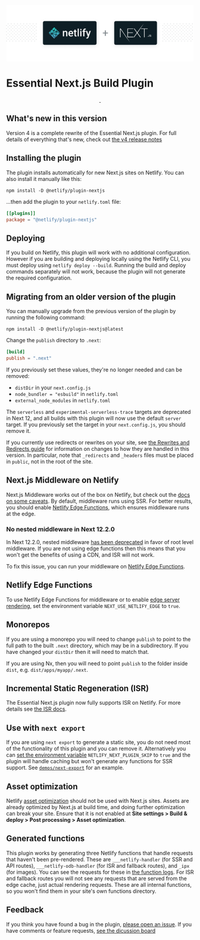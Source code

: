 ![Essential Next.js Build Plugin](next-on-netlify.png)

# Essential Next.js Build Plugin

<p align="center">
  <a aria-label="npm version" href="https://www.npmjs.com/package/@netlify/plugin-nextjs">
    <img alt="" src="https://img.shields.io/npm/v/@netlify/plugin-nextjs">
  </a>
  <a aria-label="MIT License" href="https://img.shields.io/npm/l/@netlify/plugin-nextjs">
    <img alt="" src="https://img.shields.io/npm/l/@netlify/plugin-nextjs">
  </a>
</p>

## What's new in this version

Version 4 is a complete rewrite of the Essential Next.js plugin. For full details of everything that's new, check out
[the v4 release notes](https://github.com/netlify/netlify-plugin-nextjs/blob/main/docs/release-notes/v4.md)

## Installing the plugin

The plugin installs automatically for new Next.js sites on Netlify. You can also install it manually like this:

```shell
npm install -D @netlify/plugin-nextjs
```

...then add the plugin to your `netlify.toml` file:

```toml
[[plugins]]
package = "@netlify/plugin-nextjs"
```

## Deploying

If you build on Netlify, this plugin will work with no additional configuration. However if you are building and
deploying locally using the Netlify CLI, you must deploy using `netlify deploy --build`. Running the build and deploy
commands separately will not work, because the plugin will not generate the required configuration.

## Migrating from an older version of the plugin

You can manually upgrade from the previous version of the plugin by running the following command:

```shell
npm install -D @netlify/plugin-nextjs@latest
```

Change the `publish` directory to `.next`:

```toml
[build]
publish = ".next"
```

If you previously set these values, they're no longer needed and can be removed:

- `distDir` in your `next.config.js`
- `node_bundler = "esbuild"` in `netlify.toml`
- `external_node_modules` in `netlify.toml`

The `serverless` and `experimental-serverless-trace` targets are deprecated in Next 12, and all builds with this plugin
will now use the default `server` target. If you previously set the target in your `next.config.js`, you should remove
it.

If you currently use redirects or rewrites on your site, see
[the Rewrites and Redirects guide](https://github.com/netlify/netlify-plugin-nextjs/blob/main/docs/redirects-rewrites.md)
for information on changes to how they are handled in this version. In particular, note that `_redirects` and `_headers`
files must be placed in `public`, not in the root of the site.

## Next.js Middleware on Netlify

Next.js Middleware works out of the box on Netlify, but check out the
[docs on some caveats](https://github.com/netlify/netlify-plugin-nextjs/blob/main/docs/middleware.md). By default,
middleware runs using SSR. For better results, you should enable [Netlify Edge Functions](#netlify-edge-functions),
which ensures middleware runs at the edge.

### No nested middleware in Next 12.2.0

In Next 12.2.0, nested middleware [has been deprecated](https://nextjs.org/docs/messages/middleware-upgrade-guide) in
favor of root level middleware. If you are not using edge functions then this means that you won't get the benefits of
using a CDN, and ISR will not work.

To fix this issue, you can run your middleware on [Netlify Edge Functions](#netlify-edge-functions).

## Netlify Edge Functions

To use Netlify Edge Functions for middleware or to enable
[edge server rendering](https://nextjs.org/blog/next-12-2#edge-server-rendering-experimental), set the environment
variable `NEXT_USE_NETLIFY_EDGE` to `true`.

## Monorepos

If you are using a monorepo you will need to change `publish` to point to the full path to the built `.next` directory,
which may be in a subdirectory. If you have changed your `distDir` then it will need to match that.

If you are using Nx, then you will need to point `publish` to the folder inside `dist`, e.g. `dist/apps/myapp/.next`.

## Incremental Static Regeneration (ISR)

The Essential Next.js plugin now fully supports ISR on Netlify. For more details see
[the ISR docs](https://github.com/netlify/netlify-plugin-nextjs/blob/main/docs/isr.md).

## Use with `next export`

If you are using `next export` to generate a static site, you do not need most of the functionality of this plugin and
you can remove it. Alternatively you can
[set the environment variable](https://docs.netlify.com/configure-builds/environment-variables/)
`NETLIFY_NEXT_PLUGIN_SKIP` to `true` and the plugin will handle caching but won't generate any functions for SSR
support. See [`demos/next-export`](https://github.com/netlify/netlify-plugin-nextjs/tree/main/demos/next-export) for an
example.

## Asset optimization

Netlify [asset optimization](https://docs.netlify.com/site-deploys/post-processing/) should not be used with Next.js
sites. Assets are already optimized by Next.js at build time, and doing further optimization can break your site. Ensure
that it is not enabled at **Site settings > Build & deploy > Post processing > Asset optimization**.

## Generated functions

This plugin works by generating three Netlify functions that handle requests that haven't been pre-rendered. These are
`___netlify-handler` (for SSR and API routes), `___netlify-odb-handler` (for ISR and fallback routes), and `_ipx` (for
images). You can see the requests for these in [the function logs](https://docs.netlify.com/functions/logs/). For ISR
and fallback routes you will not see any requests that are served from the edge cache, just actual rendering requests.
These are all internal functions, so you won't find them in your site's own functions directory.

## Feedback

If you think you have found a bug in the plugin,
[please open an issue](https://github.com/netlify/netlify-plugin-nextjs/issues). If you have comments or feature
requests, [see the dicussion board](https://github.com/netlify/netlify-plugin-nextjs/discussions)
